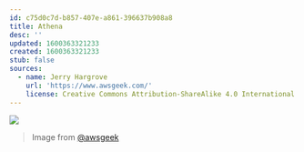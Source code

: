 ```yaml
---
id: c75d0c7d-b857-407e-a861-396637b908a8
title: Athena
desc: ''
updated: 1600363321233
created: 1600363321233
stub: false
sources:
  - name: Jerry Hargrove
    url: 'https://www.awsgeek.com/'
    license: Creative Commons Attribution-ShareAlike 4.0 International License
---
```

![](/assets/images/Amazon-Athena_en.jpg)
> Image from [@awsgeek](https://www.awsgeek.com/Amazon-Athena/)
